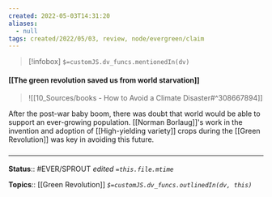 ```yaml
---
created: 2022-05-03T14:31:20 
aliases:
  - null
tags: created/2022/05/03, review, node/evergreen/claim
---
```

> [!infobox]
`$=customJS.dv_funcs.mentionedIn(dv)`

#### [[The green revolution saved us from world starvation]]


> ![[10_Sources/books - How to Avoid a Climate Disaster#^308667894]]

After the post-war baby boom, there was doubt that world would be able to support an ever-growing population.
[[Norman Borlaug]]'s work in the invention and adoption of [[High-yielding variety]] crops during the [[Green Revolution]] was key in avoiding this future.
### <hr class="footnote"/>

**Status**:: #EVER/SPROUT
*edited `=this.file.mtime`*

**Topics**:: [[Green Revolution]]
*`$=customJS.dv_funcs.outlinedIn(dv, this)`*
